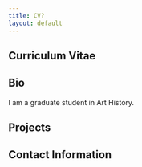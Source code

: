 ```yaml
---
title: CV?
layout: default
---
```


## Curriculum Vitae

## Bio

I am a graduate student in Art History.

## Projects

## Contact Information
